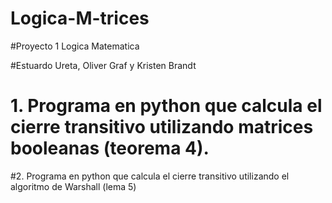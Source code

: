# Logica-M-trices
#Proyecto 1 Logica Matematica

#Estuardo Ureta, Oliver Graf y Kristen Brandt

# 1. Programa en python que calcula el cierre transitivo utilizando matrices booleanas (teorema 4).
#2. Programa en python que calcula el cierre transitivo utilizando el algoritmo de Warshall (lema 5)
